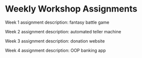 # Weekly Workshop Assignments

Week 1 assignment description:    fantasy battle game

Week 2 assignment description:    automated teller machine

Week 3 assignment description:    donation website

Week 4 assignment description:    OOP banking app
